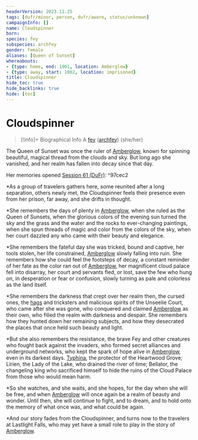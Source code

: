 ```yaml
---
headerVersion: 2023.11.25
tags: [dufr/minor, person, dufr/aware, status/unknown]
campaignInfo: []
name: Cloudspinner
born:
species: fey
subspecies: archfey
gender: female
aliases: [Queen of Sunset]
whereabouts:
- {type: home, end: 1001, location: Amberglow}
- {type: away, start: 1002, location: imprisoned}
title: Cloudspinner
hide_toc: true
hide_backlinks: true
hide: [toc]
---
```

# Cloudspinner
>[!info]+ Biographical Info
> A [fey](<../../species/children-of-the-divine/fey/fey.md>) ([archfey](<../../species/children-of-the-divine/fey/fey.md>)) (she/her)
>> 

The Queen of Sunset was once the ruler of [Amberglow](<../../cosmology/multiverse/echo-realms/feywild/amberglow.md>), known for spinning beautiful, magical thread from the clouds and sky. But long ago she vanished, and her realm has fallen into decay since that day.  

Her memories opened [Session 61 (DuFr)](<../../campaigns/dunmari-frontier/session-notes/session-61-dufr.md>): ^97cec2

*As a group of travelers gathers here, some reunited after a long separation, others newly met, the Cloudspinner feels their presence even from her prison, far away, and she drifts in thought.

*She remembers the days of plenty in [Amberglow](<../../cosmology/multiverse/echo-realms/feywild/amberglow.md>), when she ruled as the Queen of Sunsets, when the glorious colors of the evening sun turned the sky and the grass and the water and the rocks to ever-changing paintings, when she spun threads of magic and color from the colors of the sky, when her court dazzled any who came with their beauty and elegance.

*She remembers the fateful day she was tricked, bound and captive, her tools stolen, her life constrained, [Amberglow](<../../cosmology/multiverse/echo-realms/feywild/amberglow.md>) slowly falling into ruin. She remembers how she could feel the footsteps of decay, a constant reminder of her fate as the color ran out of [Amberglow](<../../cosmology/multiverse/echo-realms/feywild/amberglow.md>), her magnificent cloud palace fell into disarray, her court and servants fled, or lost, save the few who hung on, in desperation or fear or confusion, slowly turning as pale and colorless as the land itself.

*She remembers the darkness that crept over her realm then, the cursed ones, the [hags](<../../primary-sources/story-about-hags.md>) and tricksters and malicious spirits of the Unseelie Court, who came after she was gone, who conquered and claimed [Amberglow](<../../cosmology/multiverse/echo-realms/feywild/amberglow.md>) as their own, who filled the realm with darkness and despair. She remembers how they hunted down her remaining subjects, and how they desecrated the places that once held such beauty and light.

*But she also remembers the resistance, the brave Fey and other creatures who fought back against the invaders, who formed secret alliances and underground networks, who kept the spark of hope alive in [Amberglow](<../../cosmology/multiverse/echo-realms/feywild/amberglow.md>), even in its darkest days. [Typhina](<../fey/typhina.md>), the protector of the Heartwood Grove; Lirien, the Lady of the Lake, who drained the river of time; Bellator, the changeling king who sacrificed himself to hide the ruins of the Cloud Palace from those who would mean harm.

*So she watches, and she waits, and she hopes, for the day when she will be free, and when [Amberglow](<../../cosmology/multiverse/echo-realms/feywild/amberglow.md>) will once again be a realm of beauty and wonder. Until then, she will continue to fight, and to dream, and to hold onto the memory of what once was, and what could be again.

*And our story fades from the Cloudspinner, and turns now to the travelers at Lastlight Falls, who may yet have a small role to play in the story of [Amberglow](<../../cosmology/multiverse/echo-realms/feywild/amberglow.md>).

